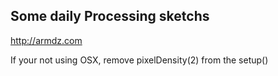 ## Some daily Processing sketchs

http://armdz.com

If your not using OSX, remove pixelDensity(2) from the setup()
